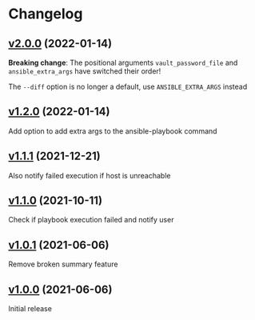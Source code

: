 # Changelog

## [v2.0.0](https://github.com/containeroo/apexec/tree/v2.0.0) (2022-01-14)

**Breaking change**: The positional arguments `vault_password_file` and `ansible_extra_args` have switched their order!

The `--diff` option is no longer a default, use `ANSIBLE_EXTRA_ARGS` instead

## [v1.2.0](https://github.com/containeroo/apexec/tree/v1.2.0) (2022-01-14)

Add option to add extra args to the ansible-playbook command

## [v1.1.1](https://github.com/containeroo/apexec/tree/v1.1.1) (2021-12-21)

Also notify failed execution if host is unreachable

## [v1.1.0](https://github.com/containeroo/apexec/tree/v1.1.0) (2021-10-11)

Check if playbook execution failed and notify user

## [v1.0.1](https://github.com/containeroo/apexec/tree/v1.0.1) (2021-06-06)

Remove broken summary feature

## [v1.0.0](https://github.com/containeroo/apexec/tree/v1.0.0) (2021-06-06)

Initial release
